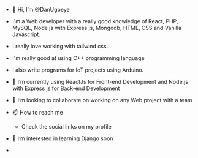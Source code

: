 - 👋 Hi, I’m @DanUgbeye
- I'm a Web developer with a really good knowledge of React, PHP, MySQL, Node js with Express js, Mongodb, HTML, CSS and Vanilla Javascript.
- I really love working with tailwind css.
- I'm really good at using C++ programming language
- I also write programs for IoT projects using Arduino.

- 🌱 I’m currently using ReactJs for Front-end Development and Node.js with Express js for Back-end Development
- 💞️ I’m looking to collaborate on working on any Web project with a team
- 📫 How to reach me 
  - Check the social links on my profile
- 👀 I’m interested in learning Django soon
- 
<!---
DanUgbeye/DanUgbeye is a ✨ special ✨ repository because its `README.md` (this file) appears on your GitHub profile.
You can click the Preview link to take a look at your changes.
--->
